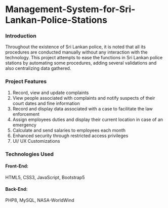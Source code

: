 # Management-System-for-Sri-Lankan-Police-Stations

<h3>Introduction</h3>
<p>
  Throughout the existence of Sri Lankan police, it is noted that all its procedures are conducted manually without any interaction with the technology.
  This project attempts to ease the functions in Sri Lankan police stations by automating some procedures, adding several validations and also centralizing data gathered.
</p>

<h3>Project Features</h3>
<ol>
  <li>Record, view and update complaints</li>
  <li>View people associated with complaints and notify suspects of their court dates and fine information</li>
  <li>Record and display data associated with a case to facilitate the law enforcement</li>
  <li>Assign employees duties and display their current location in case of an emergency</li>
  <li>Calculate and send salaries to employees each month</li>
  <li>Enhanced security through restricted access privileges</li>
  <li>UI/ UX Customizations</li>
</ol>

<h3>Technologies Used</h3>
<p><h4>Front-End: </h4>HTML5, CSS3, JavaScript, Bootstrap5</p>
<p><h4>Back-End: </h4>PHP8, MySQL, NASA-WorldWind</p>
